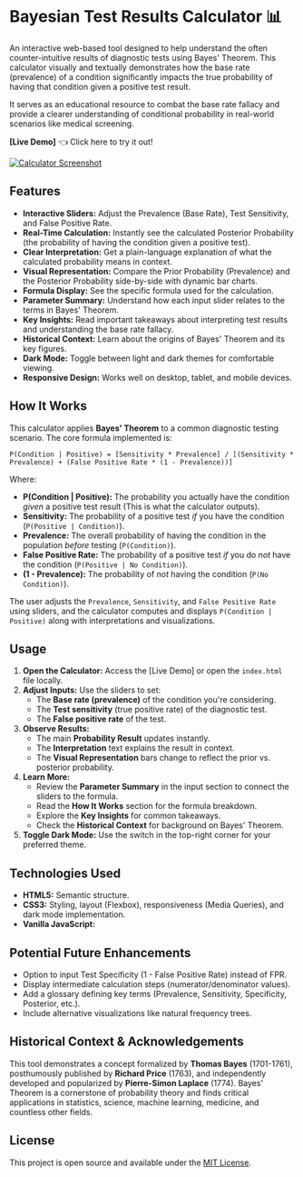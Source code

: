 # Bayesian Test Results Calculator 📊

An interactive web-based tool designed to help understand the often counter-intuitive results of diagnostic tests using Bayes' Theorem. This calculator visually and textually demonstrates how the base rate (prevalence) of a condition significantly impacts the true probability of having that condition given a positive test result.

It serves as an educational resource to combat the base rate fallacy and provide a clearer understanding of conditional probability in real-world scenarios like medical screening.

**[Live Demo]** 👈 Click here to try it out!

[![Calculator Screenshot](screenshot.png)]() <!-- Replace with path to your screenshot -->

## Features

*   **Interactive Sliders:** Adjust the Prevalence (Base Rate), Test Sensitivity, and False Positive Rate.
*   **Real-Time Calculation:** Instantly see the calculated Posterior Probability (the probability of having the condition given a positive test).
*   **Clear Interpretation:** Get a plain-language explanation of what the calculated probability means in context.
*   **Visual Representation:** Compare the Prior Probability (Prevalence) and the Posterior Probability side-by-side with dynamic bar charts.
*   **Formula Display:** See the specific formula used for the calculation.
*   **Parameter Summary:** Understand how each input slider relates to the terms in Bayes' Theorem.
*   **Key Insights:** Read important takeaways about interpreting test results and understanding the base rate fallacy.
*   **Historical Context:** Learn about the origins of Bayes' Theorem and its key figures.
*   **Dark Mode:** Toggle between light and dark themes for comfortable viewing.
*   **Responsive Design:** Works well on desktop, tablet, and mobile devices.

## How It Works

This calculator applies **Bayes' Theorem** to a common diagnostic testing scenario. The core formula implemented is:

`P(Condition | Positive) = [Sensitivity * Prevalence] / [(Sensitivity * Prevalence) + (False Positive Rate * (1 - Prevalence))]`

Where:

*   **P(Condition | Positive):** The probability you actually have the condition *given* a positive test result (This is what the calculator outputs).
*   **Sensitivity:** The probability of a positive test *if* you have the condition (`P(Positive | Condition)`).
*   **Prevalence:** The overall probability of having the condition in the population *before* testing (`P(Condition)`).
*   **False Positive Rate:** The probability of a positive test *if* you do *not* have the condition (`P(Positive | No Condition)`).
*   **(1 - Prevalence):** The probability of *not* having the condition (`P(No Condition)`).

The user adjusts the `Prevalence`, `Sensitivity`, and `False Positive Rate` using sliders, and the calculator computes and displays `P(Condition | Positive)` along with interpretations and visualizations.

## Usage

1.  **Open the Calculator:** Access the [Live Demo] or open the `index.html` file locally.
2.  **Adjust Inputs:** Use the sliders to set:
    *   The **Base rate (prevalence)** of the condition you're considering.
    *   The **Test sensitivity** (true positive rate) of the diagnostic test.
    *   The **False positive rate** of the test.
3.  **Observe Results:**
    *   The main **Probability Result** updates instantly.
    *   The **Interpretation** text explains the result in context.
    *   The **Visual Representation** bars change to reflect the prior vs. posterior probability.
4.  **Learn More:**
    *   Review the **Parameter Summary** in the input section to connect the sliders to the formula.
    *   Read the **How It Works** section for the formula breakdown.
    *   Explore the **Key Insights** for common takeaways.
    *   Check the **Historical Context** for background on Bayes' Theorem.
5.  **Toggle Dark Mode:** Use the switch in the top-right corner for your preferred theme.

## Technologies Used

*   **HTML5:** Semantic structure.
*   **CSS3:** Styling, layout (Flexbox), responsiveness (Media Queries), and dark mode implementation.
*   **Vanilla JavaScript:**

## Potential Future Enhancements

*   Option to input Test Specificity (1 - False Positive Rate) instead of FPR.
*   Display intermediate calculation steps (numerator/denominator values).
*   Add a glossary defining key terms (Prevalence, Sensitivity, Specificity, Posterior, etc.).
*   Include alternative visualizations like natural frequency trees.

## Historical Context & Acknowledgements

This tool demonstrates a concept formalized by **Thomas Bayes** (1701-1761), posthumously published by **Richard Price** (1763), and independently developed and popularized by **Pierre-Simon Laplace** (1774). Bayes' Theorem is a cornerstone of probability theory and finds critical applications in statistics, science, machine learning, medicine, and countless other fields.

## License

This project is open source and available under the [MIT License](LICENSE).
